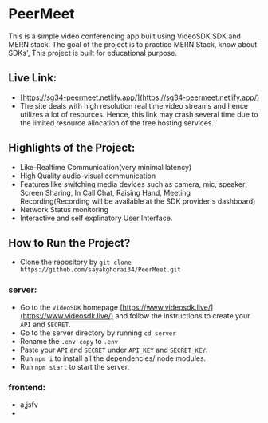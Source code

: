 # PeerMeet
This is a simple video conferencing app built using VideoSDK SDK and MERN stack. The goal of the project is to practice MERN Stack, know about SDKs',
This project is built for educational purpose. 

## Live Link: 
 - [https://sg34-peermeet.netlify.app/](https://sg34-peermeet.netlify.app/)
 - The site deals with high resolution real time video streams and hence utilizes a lot of resources. Hence, this link may crash several time due to the limited resource allocation of the free hosting services. 

## Highlights of the Project:
 - Like-Realtime Communication(very minimal latency)
 - High Quality audio-visual communication
 - Features like switching media devices such as camera, mic, speaker; Screen Sharing, In Call Chat, Raising Hand, Meeting Recording(Recording will be available at the SDK provider's dashboard)
 - Network Status monitoring
 - Interactive and self explinatory User Interface.

## How to Run the Project?
 - Clone the repository by `git clone https://github.com/sayakghorai34/PeerMeet.git`
 ### server:
  - Go to the `VideoSDK` homepage [https://www.videosdk.live/](https://www.videosdk.live/) and follow the instructions to create your `API` and `SECRET`.
  - Go to the server directory by running `cd server`
  - Rename the `.env copy` to `.env`
  - Paste your `API` and `SECRET` under `API_KEY` and `SECRET_KEY`.
  - Run `npm i` to install all the dependencies/ node modules.
  - Run `npm start` to start the server.
### frontend:
  - a,jsfv
  - 
